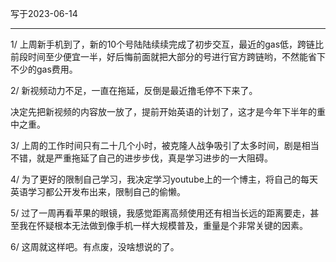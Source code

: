 写于2023-06-14

-----

1/ 上周新手机到了，新的10个号陆陆续续完成了初步交互，最近的gas低，跨链比前段时间至少便宜一半，好后悔前面就把大部分的号进行官方跨链哟，不然能省下不少的gas费用。

2/ 新视频动力不足，一直在拖延，反倒是最近撸毛停不下来了。

决定先把新视频的内容放一放了，提前开始英语的计划了，这才是今年下半年的重中之重。

3/ 上周的工作时间只有二十几个小时，被克隆人战争吸引了太多时间，剧是相当不错，就是严重拖延了自己的进步步伐，真是学习进步的一大阻碍。

4/ 为了更好的限制自己学习，我决定学习youtube上的一个博主，将自己的每天英语学习都公开发布出来，限制自己的偷懒。

5/ 过了一周再看苹果的眼镜，我感觉距离高频使用还有相当长远的距离要走，甚至我在怀疑根本无法做到像手机一样大规模普及，重量是个非常关键的因素。

6/ 这周就这样吧。有点废，没啥想说的了。
 
